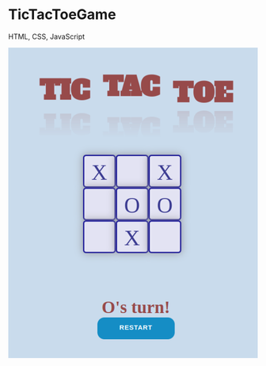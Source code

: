 # TicTacToeGame
HTML, CSS, JavaScript

![Screenshot](https://github.com/marta32/TicTacToeGame/blob/main/images/TicTacToe.png)
